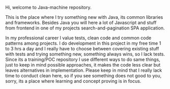Hi, welcome to Java-machine repository.

This is the place where I try something new with Java, its common libraries and frameworks. Besides Java you will here a lot of Javascript and stuff from frontend in one of my projects search-and-pagination SPA application.

In my professional career I value tests, clean code and common code patterns among projects. I do development in this project in my free time 1 to 3 hrs a day and I really have to choose between covering existing stuff with tests and trying something new, something always wins, so I lack tests. Since its a training/POC repository I use different ways to do same things, just to keep in mind possible approaches, it makes the code less clear but leaves alternatives in implementation. Please keep in mind that I really lack time to conduct clean here, so if you see something does not good to you, sorry, its a place where learning and concept proving is in focus.